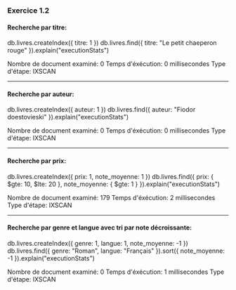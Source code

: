 ### Exercice 1.2
#### Recherche par titre:

db.livres.createIndex({ titre: 1 })
db.livres.find({ titre: "Le petit chaeperon rouge" }).explain("executionStats")

Nombre de document examiné: 0
Temps d'éxécution: 0 millisecondes
Type d'étape: IXSCAN

------------------------
#### Recherche par auteur:

db.livres.createIndex({ auteur: 1 })
db.livres.find({ auteur: "Fiodor doestovieski" }).explain("executionStats")

Nombre de document examiné: 0
Temps d'éxécution: 0 millisecondes
Type d'étape: IXSCAN

------------------------
#### Recherche par prix:

db.livres.createIndex({ prix: 1, note_moyenne: 1 })
db.livres.find({ prix: { $gte: 10, $lte: 20 }, note_moyenne: { $gte: 1 } }).explain("executionStats")

Nombre de document examiné: 179
Temps d'éxécution: 2 millisecondes
Type d'étape: IXSCAN

------------------------
#### Recherche par genre et langue avec tri par note décroissante:

db.livres.createIndex({ genre: 1, langue: 1, note_moyenne: -1 })
db.livres.find({ genre: "Roman", langue: "Français" }).sort({ note_moyenne: -1 }).explain("executionStats")

Nombre de document examiné: 0
Temps d'éxécution: 1 millisecondes
Type d'étape: IXSCAN
